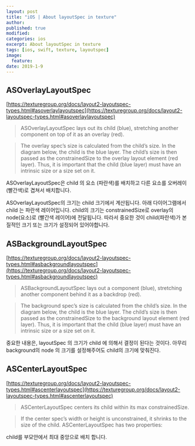 ```yaml
---
layout: post
title: "iOS | About layoutSpec in texture"
author:
published: true
modified:
categories: ios
excerpt: About layoutSpec in texture
tags: [ios, swift, texture, layoutspec]
image:
  feature:
date: 2019-1-9
---
```


## ASOverlayLayoutSpec
[https://texturegroup.org/docs/layout2-layoutspec-types.html#asoverlaylayoutspec](https://texturegroup.org/docs/layout2-layoutspec-types.html#asoverlaylayoutspec)

>ASOverlayLayoutSpec lays out its child (blue), stretching another component on top of it as an overlay (red).

>The overlay spec’s size is calculated from the child’s size. In the diagram below, the child is the blue layer. The child’s size is then passed as the constrainedSize to the overlay layout element (red layer). Thus, it is important that the child (blue layer) must have an intrinsic size or a size set on it.

ASOverlayLayoutSpec은 child 의 요소 (파란색)를 배치하고 다른 요소를 오버레이(빨간색)로 겹쳐서 배치합니다.

ASOverlayLayoutSpec의 크기는 child 크기에서 계산됩니다. 아래 다이어그램에서 child 는 파란색 레이어입니다. child의 크기는 constrainedSize로 overlay의 node(요소)로 (빨간색 레이어)에 전달됩니다. 따라서 중요한 것이 child(파란색)가 본질적인 크기 또는 크기가 설정되어 있어야합니다.

## ASBackgroundLayoutSpec
[https://texturegroup.org/docs/layout2-layoutspec-types.html#asbackgroundlayoutspec](https://texturegroup.org/docs/layout2-layoutspec-types.html#asbackgroundlayoutspec)

>ASBackgroundLayoutSpec lays out a component (blue), stretching another component behind it as a backdrop (red).

>The background spec’s size is calculated from the child’s size. In the diagram below, the child is the blue layer. The child’s size is then passed as the constrainedSize to the background layout element (red layer). Thus, it is important that the child (blue layer) must have an intrinsic size or a size set on it.

중요한 내용은, layoutSpec 의 크기가 child 에 의해서 결정이 된다는 것이다. 아무리 background의 node 의 크기를 설정해주어도 child의 크기에 맞춰진다.

## ASCenterLayoutSpec
[https://texturegroup.org/docs/layout2-layoutspec-types.html#ascenterlayoutspec](https://texturegroup.org/docs/layout2-layoutspec-types.html#ascenterlayoutspec)

>ASCenterLayoutSpec centers its child within its max constrainedSize.

>If the center spec’s width or height is unconstrained, it shrinks to the size of the child. ASCenterLayoutSpec has two properties:

child를 부모안에서 최대 중앙으로 배치 합니다. 